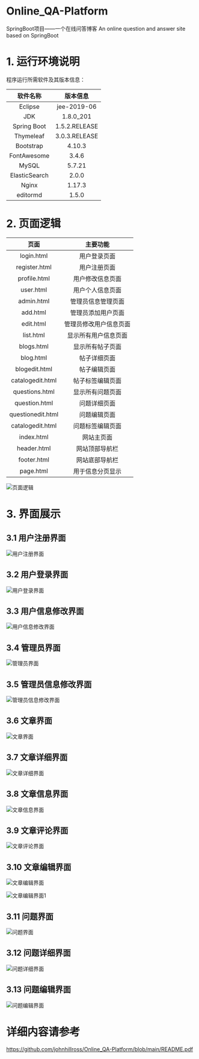 # Online_QA-Platform
SpringBoot项目——一个在线问答博客
An online question and answer site based on SpringBoot

# 1. 运行环境说明

程序运行所需软件及其版本信息：

| 软件名称 | 版本信息 |
| :------: | :-----: |
| Eclipse | jee-2019-06 |
| JDK | 1.8.0_201 |
| Spring Boot | 1.5.2.RELEASE |
| Thymeleaf | 3.0.3.RELEASE |
| Bootstrap | 4.10.3 |
| FontAwesome | 3.4.6 |
| MySQL | 5.7.21 |
| ElasticSearch | 2.0.0 |
| Nginx | 1.17.3 |
| editormd | 1.5.0 |

# 2. 页面逻辑

| 页面 | 主要功能 |
| :--------: | :--------: |
| login.html | 用户登录页面 |
| register.html | 用户注册页面 |
| profile.html | 用户修改信息页面 |
| user.html | 用户个人信息页面 |
| admin.html | 管理员信息管理页面 |
| add.html | 管理员添加用户页面 |
| edit.html | 管理员修改用户信息页面 |
| list.html | 显示所有用户信息页面 |
| blogs.html | 显示所有帖子页面 |
| blog.html | 帖子详细页面 |
| blogedit.html | 帖子编辑页面 |
| catalogedit.html | 帖子标签编辑页面 |
| questions.html | 显示所有问题页面 |
| question.html | 问题详细页面 |
| questionedit.html | 问题编辑页面 |
| catalogedit.html | 问题标签编辑页面 |
| index.html | 网站主页面 |
| header.html | 网站顶部导航栏 |
| footer.html | 网站底部导航栏 |
| page.html | 用于信息分页显示 |

![页面逻辑](https://github.com/johnhillross/Online_QA-Platform/blob/main/pictures/structure.png)

# 3. 界面展示

## 3.1 用户注册界面

![用户注册界面](https://github.com/johnhillross/Online_QA-Platform/blob/main/pictures/register.png)

## 3.2 用户登录界面

![用户登录界面](https://github.com/johnhillross/Online_QA-Platform/blob/main/pictures/login.png)

## 3.3 用户信息修改界面

![用户信息修改界面](https://github.com/johnhillross/Online_QA-Platform/blob/main/pictures/edit.png)

## 3.4 管理员界面

![管理员界面](https://github.com/johnhillross/Online_QA-Platform/blob/main/pictures/admin.png)

## 3.5 管理员信息修改界面

![管理员信息修改界面](https://github.com/johnhillross/Online_QA-Platform/blob/main/pictures/adminedit.png)

## 3.6 文章界面

![文章界面](https://github.com/johnhillross/Online_QA-Platform/blob/main/pictures/blogs.png)

## 3.7 文章详细界面

![文章详细界面](https://github.com/johnhillross/Online_QA-Platform/blob/main/pictures/blog.png)

## 3.8 文章信息界面

![文章信息界面](https://github.com/johnhillross/Online_QA-Platform/blob/main/pictures/bloginfo.png)

## 3.9 文章评论界面

![文章评论界面](https://github.com/johnhillross/Online_QA-Platform/blob/main/pictures/comment.png)

## 3.10 文章编辑界面

![文章编辑界面](https://github.com/johnhillross/Online_QA-Platform/blob/main/pictures/blogedit.png)

![文章编辑界面1](https://github.com/johnhillross/Online_QA-Platform/blob/main/pictures/blogedit1.png)

## 3.11 问题界面

![问题界面](https://github.com/johnhillross/Online_QA-Platform/blob/main/pictures/questions.png)

## 3.12 问题详细界面

![问题详细界面](https://github.com/johnhillross/Online_QA-Platform/blob/main/pictures/question.png)

## 3.13 问题编辑界面

![问题编辑界面](https://github.com/johnhillross/Online_QA-Platform/blob/main/pictures/questionedit.png)

# 详细内容请参考

https://github.com/johnhillross/Online_QA-Platform/blob/main/README.pdf
